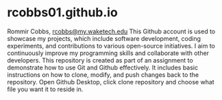 # rcobbs01.github.io
Rommir Cobbs, rcobbs@my.waketech.edu
This Github account is used to showcase my projects, which include software development, coding experiments, and contributions to various open-source initiatives. I aim to continuously improve my programming skills and collaborate with other developers.
This repository is created as part of an assignment to demonstrate how to use Git and Github effectively. It includes basic instructions on how to clone, modify, and push changes back to the repository.
Open Github Desktop, click clone repository and choose what file you want it to reside in.
